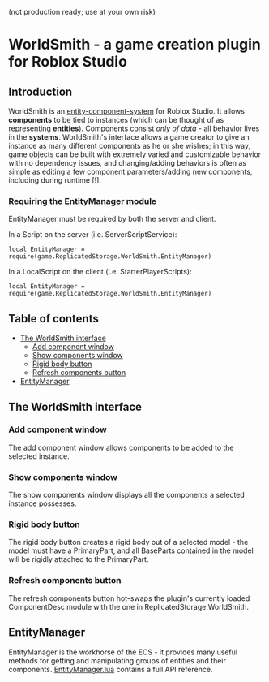 (not production ready; use at your own risk)

# WorldSmith -  a game creation plugin for Roblox Studio

## Introduction

WorldSmith is an [entity-component-system](https://en.wikipedia.org/wiki/Entity–component–system) for Roblox Studio. It allows **components** to be tied to instances (which can be thought of as representing **entities**). Components consist *only of data* - all behavior lives in the **systems**. WorldSmith's interface allows a game creator to give an instance as many different components as he or she wishes; in this way, game objects can be built with extremely varied and customizable behavior with no dependency issues, and changing/adding behaviors is often as simple as editing a few component parameters/adding new components, including during runtime \[!].

### Requiring the EntityManager module
EntityManager must be required by both the server and client.

In a Script on the server (i.e. ServerScriptService):
```
local EntityManager = require(game.ReplicatedStorage.WorldSmith.EntityManager)
```

In a LocalScript on the client (i.e. StarterPlayerScripts):
```
local EntityManager = require(game.ReplicatedStorage.WorldSmith.EntityManager)
```

## Table of contents

- [The WorldSmith interface](https://github.com/kennethloeffler/WorldSmith#the-worldsmith-interface)
  - [Add component window](https://github.com/kennethloeffler/WorldSmith#add-component-window)
  - [Show components window](https://github.com/kennethloeffler/WorldSmith#show-components-window)
  - [Rigid body button](https://github.com/kennethloeffler/WorldSmith#rigid-body-button)
  - [Refresh components button](https://github.com/kennethloeffler/WorldSmith#refresh-components-button)
 - [EntityManager](https://github.com/kennethloeffler/WorldSmith#EntityManager)
  
## The WorldSmith interface
### Add component window
The add component window allows components to be added to the selected instance.
### Show components window
The show components window displays all the components a selected instance possesses. 
### Rigid body button
The rigid body button creates a rigid body out of a selected model - the model must have a PrimaryPart, and all BaseParts contained in the model will be rigidly attached to the PrimaryPart.
### Refresh components button
The refresh components button hot-swaps the plugin's currently loaded ComponentDesc module with the one in ReplicatedStorage.WorldSmith.

## EntityManager
EntityManager is the workhorse of the ECS - it provides many useful methods for getting and manipulating groups of entities and their components. [EntityManager.lua](https://github.com/kennethloeffler/WorldSmith/blob/master/WorldSmith/EntityManager.lua) contains a full API reference.
